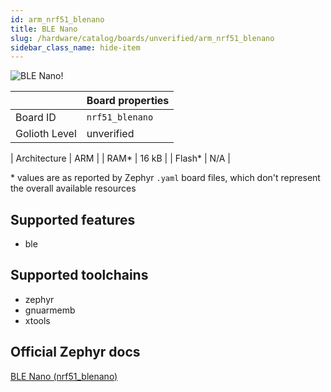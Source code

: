 ```yaml
---
id: arm_nrf51_blenano
title: BLE Nano
slug: /hardware/catalog/boards/unverified/arm_nrf51_blenano
sidebar_class_name: hide-item
---
```


[//]: # (This is an auto-generated file, do not edit! Changes to it will be lost upon re-generation)

![BLE Nano!](/img/boards/arm/nrf51_blenano.png "BLE Nano")

|                | Board properties     |
| -------------  | -------------------- |
| Board ID       | `nrf51_blenano` |
| Golioth Level  | unverified       |

| Architecture   | ARM |
| RAM*           | 16 kB |
| Flash*         | N/A |

\* values are as reported by Zephyr `.yaml` board files, which don't represent the overall available resources



## Supported features

* ble

## Supported toolchains

* zephyr
* gnuarmemb
* xtools

## Official Zephyr docs

[BLE Nano (nrf51_blenano)](https://docs.zephyrproject.org/latest/boards/arm/nrf51_blenano/doc/index.html)
